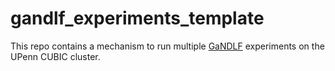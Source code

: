 # gandlf_experiments_template

This repo contains a mechanism to run multiple [GaNDLF](https://github.com/CBICA/GaNDLF) experiments on the UPenn CUBIC cluster.
